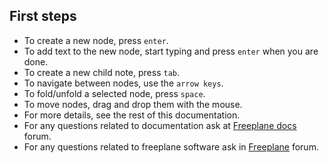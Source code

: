 <!-- toc -->

## First steps

* To create a new node, press `enter`.
* To add text to the new node, start typing and press `enter` when you are done.
* To create a new child note, press `tab`.
* To navigate between nodes, use the `arrow keys`.
* To fold/unfold a selected node, press `space`.
* To move nodes, drag and drop them with the mouse.
* For more details, see the rest of this documentation. 
* For any questions related to documentation ask at [Freeplane docs](https://github.com/freeplane/docs/discussions) forum.
* For any questions related to freeplane software ask in [Freeplane](https://github.com/freeplane/freeplane/discussions) forum.
